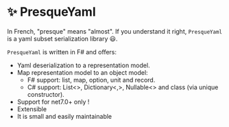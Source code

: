 # ✨ PresqueYaml
In French, "presque" means "almost". If you understand it right, `PresqueYaml` is a yaml subset serialization library 😃.

`PresqueYaml` is written in F# and offers:
* Yaml deserialization to a representation model.
* Map representation model to an object model:
  * F# support: list, map, option, unit and record.
  * C# support: List<>, Dictionary<,>, Nullable<> and class (via unique constructor).
* Support for net7.0+ only !
* Extensible
* It is small and easily maintainable
